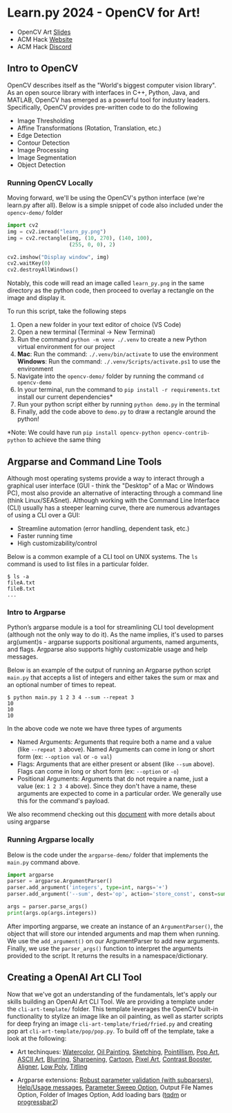 # Learn.py 2024 - OpenCV for Art!

* OpenCV Art [Slides](https://docs.google.com/presentation/d/1_0k0E2MFRdN7fAwwIF3nqAq3M0N6kd25J1XH1Hk6khc/edit?usp=sharing)
* ACM Hack [Website](https://hack.uclaacm.com/)
* ACM Hack [Discord](https://discord.gg/3GSPECbCnE)

## Intro to OpenCV
OpenCV describes itself as the "World's biggest computer vision library". As an open source library with interfaces in C++, Python, Java, and MATLAB, OpenCV has emerged as a powerful tool for industry leaders. Specifically, OpenCV provides pre-written code to do the following
* Image Thresholding
* Affine Transformations (Rotation, Translation, etc.)
* Edge Detection
* Contour Detection
* Image Processing
* Image Segmentation
* Object Detection

### Running OpenCV Locally

Moving forward, we'll be using the OpenCV's python interface (we're learn.py after all). Below is a simple snippet of code also included under the `opencv-demo/` folder 

```python
import cv2
img = cv2.imread("learn_py.png")
img = cv2.rectangle(img, (10, 270), (140, 100),
                    (255, 0, 0), 2)

cv2.imshow("Display window", img)
cv2.waitKey(0)
cv2.destroyAllWindows()
```

Notably, this code will read an image called `learn_py.png` in the same directory as the python code, then proceed to overlay a rectangle on the image and display it.

To run this script, take the following steps
1. Open a new folder in your text editor of choice (VS Code)
2. Open a new terminal (Terminal -> New Terminal)
3. Run the command `python -m venv ./.venv` to create a new Python virtual environment for our project
4. **Mac**: Run the command: `./.venv/bin/activate` to use the environment
**Windows**: Run the command: `./.venv/Scripts/activate.ps1` to use the environment
5. Navigate into the `opencv-demo/` folder by running the command `cd opencv-demo`
6. In your terminal, run the command to `pip install -r requirements.txt` install our current dependencies*
7. Run your python script either by running `python demo.py` in the terminal
8. Finally, add the code above to `demo.py` to draw a rectangle around the python!


*Note: We could have run `pip install opencv-python opencv-contrib-python` to achieve the same thing

## Argparse and Command Line Tools
Although most operating systems provide a way to interact through a graphical user interface (GUI - think the "Desktop" of a Mac or Windows PC), most also provide an alternative of interacting through a command line (think Linux/SEASnet). Although working with the Command Line Interface (CLI) usually has a steeper learning curve, there are numerous advantages of using a CLI over a GUI:
* Streamline automation (error handling, dependent task, etc.)
* Faster running time
* High customizability/control

Below is a common example of a CLI tool on UNIX systems. The `ls` command is used to list files in a particular folder.

```shell
$ ls -a
fileA.txt
fileB.txt
...
```

### Intro to Argparse

Python’s argparse module is a tool for streamlining CLI tool development (although not the only way to do it). As the name implies, it's used to parses arg(ument)s - argparse supports positional arguments, named arguments, and flags. Argparse also supports highly customizable usage and help messages.

Below is an example of the output of running an Argparse python script `main.py` that accepts a list of integers and either takes the sum or max and an optional number of times to repeat.

```shell
$ python main.py 1 2 3 4 --sum --repeat 3
10
10
10
```
In the above code we note we have three types of arguments
* Named Arguments: Arguments that require both a name and a value (like `--repeat 3` above). Named Arguments can come in long or short form (ex: `--option val` or `-o val`)
* Flags: Arguments that are either present or absent (like `--sum` above). Flags can come in long or short form (ex: `--option` or `-o`)
* Positional Arguments: Arguments that do not require a name, just a value (ex: `1 2 3 4` above). Since they don't have a name, these arguments are expected to come in a particular order. We generally use this for the command's payload.

We also recommend checking out this [document](https://docs.google.com/document/d/1mHGHozBAD04BsOavnUFRSdIbcxmFPx7hCPUJ8PUccoM/edit?usp=sharing) with more details about using argparse
    

### Running Argparse locally

Below is the code under the `argparse-demo/` folder that implements the `main.py` command above.

```python
import argparse
parser = argparse.ArgumentParser()
parser.add_argument('integers', type=int, nargs='+')
parser.add_argument('--sum', dest='op', action='store_const', const=sum, default=max)

args = parser.parse_args()
print(args.op(args.integers))
```

After importing argparse, we create an instance of an `ArgumentParser()`, the object that will store our intended arguments and map them when running. We use the `add_argument()` on our ArgumentParser to add new arguments. Finally, we use the `parser_args()` function to interpret the arguments provided to the script. It returns the results in a namespace/dictionary. 

## Creating a OpenAI Art CLI Tool
Now that we've got an understanding of the fundamentals, let's apply our skills building an OpenAI Art CLI Tool. We are providing a template under the `cli-art-template/` folder. This template leverages the OpenCV built-in functionality to stylize an image like an oil painting, as well as starter scripts for deep frying an image `cli-art-template/fried/fried.py` and creating pop art `cli-art-template/pop/pop.py`. To build off of the template, take a look at the following:

* Art techinques: [Watercolor](https://towardsdatascience.com/painting-and-sketching-with-opencv-in-python-4293026d78b#Watercolor%20Effect), [Oil Painting](https://towardsdatascience.com/painting-and-sketching-with-opencv-in-python-4293026d78b#Watercolor%20Effect), [Sketching](https://towardsdatascience.com/painting-and-sketching-with-opencv-in-python-4293026d78b#Watercolor%20Effect), [Pointillism](https://github.com/matteo-ronchetti/Pointillism), [Pop Art](https://www.analytics-link.com/post/2019/07/11/creating-pop-art-using-opencv-and-python), [ASCII Art](https://github.com/sjqtentacles/Image-to-Ascii-Art-with-OpenCV/blob/master/image-to-ascii-art-a-demo-using-opencv.ipynb), [Blurring](https://docs.opencv.org/4.x/d4/d13/tutorial_py_filtering.html), [Sharpening](https://www.geeksforgeeks.org/image-enhancement-techniques-using-opencv-python/), [Cartoon](https://github.com/jumralia/Cartoonify-Image-with-OpenCV), [Pixel Art](https://jrtechs.net/data-science/creating-pixel-art-with-open-cv), [Contrast Booster](https://www.geeksforgeeks.org/image-enhancement-techniques-using-opencv-python/), [Aligner](https://www.geeksforgeeks.org/image-registration-using-opencv-python/), [Low Poly](https://github.com/tasercake/lowpolypy), [Titling](https://www.geeksforgeeks.org/python-opencv-cv2-puttext-method/)

* Argparse extensions: [Robust parameter validation (with subparsers)](https://dev.to/taikedz/ive-parked-my-side-projects-3o62), [Help/Usage messages](https://docs.python.org/3/library/argparse.html#help), [Parameter Sweep Option](https://numpy.org/doc/stable/reference/generated/numpy.linspace.html), Output File Names Option, Folder of Images Option, Add loading bars ([tqdm](https://www.geeksforgeeks.org/python-how-to-make-a-terminal-progress-bar-using-tqdm/) or [progressbar2](https://medium.com/pythoniq/progress-bars-in-python-with-progressbar2-da77838077a9))
